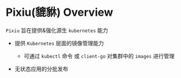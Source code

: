 # Pixiu(貔貅) Overview

`Pixiu` 旨在提供&强化源生 `kubernetes` 能力

- 提供 `Kubernetes` 层面的镜像管理能力
  - 可通过 `kubectl` 命令 或 `client-go` 对集群中的 `images` 进行管理

- 无状态应用的分批发布
